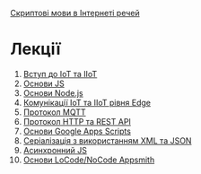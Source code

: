 [Скриптові мови в Інтернеті речей](../README.md)

# Лекції

1) [Вступ до IoT та IIoT](1.md)
2) [Основи JS](2.md)
3) [Основи Node.js](3.md) 
4) [Комунікації IoT та IIoT рівня Edge](4.md) 
5) [Протокол MQTT](5.md)
6) [Протокол HTTP та REST API](6.md)
7) [Основи Google Apps Scripts](7.md)
8) [Серіалізація з використанням XML та JSON](8.md)
9) [Асинхронний JS](9.md)  
10) [Основи LoCode/NoCode Appsmith](10.md)
